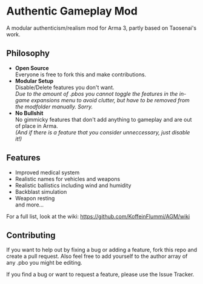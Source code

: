 Authentic Gameplay Mod
======================

A modular authenticism/realism mod for Arma 3, partly based on Taosenai's work.


## Philosophy

*   **Open Source**  
Everyone is free to fork this and make contributions.
*   **Modular Setup**  
Disable/Delete features you don't want.  
*Due to the amount of .pbos you cannot toggle the features in the in-game expansions menu to avoid clutter, but have to be removed from the modfolder manually. Sorry.*  
*   **No Bullshit**  
No gimmicky features that don't add anything to gameplay and are out of place in Arma.  
*(And if there is a feature that you consider unneccessary, just disable it!)*

## Features

*   Improved medical system
*   Realistic names for vehicles and weapons
*   Realistic ballistics including wind and humidity
*   Backblast simulation
*   Weapon resting  
and more...

For a full list, look at the wiki:
https://github.com/KoffeinFlummi/AGM/wiki

## Contributing

If you want to help out by fixing a bug or adding a feature, fork this repo and create a pull request. Also feel free to add yourself to the author array of any .pbo you might be editing.

If you find a bug or want to request a feature, please use the Issue Tracker.
